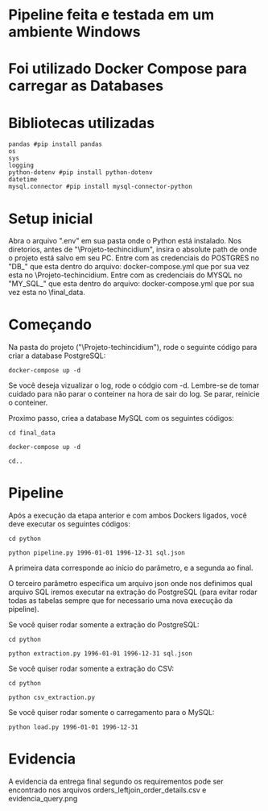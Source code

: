 # Pipeline feita e testada em um ambiente Windows
# Foi utilizado Docker Compose para carregar as Databases
# Bibliotecas utilizadas

```
pandas #pip install pandas
os
sys
logging
python-dotenv #pip install python-dotenv
datetime
mysql.connector #pip install mysql-connector-python
```
# Setup inicial

Abra o arquivo ".env" em sua pasta onde o Python está instalado. Nos diretorios, antes de "\Projeto-techincidium", insira o absolute path de onde o projeto está salvo em seu PC.
Entre com as credenciais do POSTGRES no "DB_" que esta dentro do arquivo: docker-compose.yml que por sua vez esta no \Projeto-techincidium.
Entre com as credenciais do MYSQL no "MY_SQL_" que esta dentro do arquivo: docker-compose.yml que por sua vez esta no \final_data.

# Começando
Na pasta do projeto ("\Projeto-techincidium"), rode o seguinte código para criar a database PostgreSQL:

```
docker-compose up -d 
```

Se você deseja vizualizar o log, rode o códgio com -d. Lembre-se de tomar cuidado para não parar o conteiner na hora de sair do log. Se parar, reinicie o conteiner.

Proximo passo, criea a database MySQL com os seguintes códigos:

```
cd final_data

docker-compose up -d 

cd..
```
# Pipeline
Após a execução da etapa anterior e com ambos Dockers ligados, você deve executar os seguintes códigos:

```
cd python

python pipeline.py 1996-01-01 1996-12-31 sql.json
```

A primeira data corresponde ao início do parâmetro, e a segunda ao final.

O terceiro parâmetro especifica um arquivo json onde nos definimos qual arquivo SQL iremos executar na extração do PostgreSQL (para evitar rodar todas as tabelas sempre que for necessario uma nova execução da pipeline).

Se você quiser rodar somente a extração do PostgreSQL:
```
cd python

python extraction.py 1996-01-01 1996-12-31 sql.json
```

Se você quiser rodar somente a extração do CSV:
```
cd python

python csv_extraction.py
```

Se você quiser rodar somente o carregamento para o MySQL:
```
python load.py 1996-01-01 1996-12-31
```

# Evidencia

A evidencia da entrega final segundo os requirementos pode ser encontrado nos arquivos orders_leftjoin_order_details.csv e evidencia_query.png
